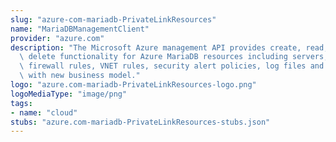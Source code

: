 ```yaml
---
slug: "azure-com-mariadb-PrivateLinkResources"
name: "MariaDBManagementClient"
provider: "azure.com"
description: "The Microsoft Azure management API provides create, read, update, and\
  \ delete functionality for Azure MariaDB resources including servers, databases,\
  \ firewall rules, VNET rules, security alert policies, log files and configurations\
  \ with new business model."
logo: "azure.com-mariadb-PrivateLinkResources-logo.png"
logoMediaType: "image/png"
tags:
- name: "cloud"
stubs: "azure.com-mariadb-PrivateLinkResources-stubs.json"
---
```

